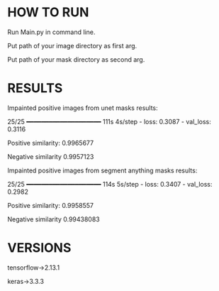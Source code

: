 
# HOW TO RUN

Run Main.py in command line.

Put path of your image directory as first arg.

Put path of your mask directory as second arg.




# RESULTS
Impainted positive images from unet masks results:

25/25 ━━━━━━━━━━━━━━━━━━━━ 111s 4s/step - loss: 0.3087 - val_loss: 0.3116

Positive similarity: 0.9965677

Negative similarity 0.9957123

Impainted positive images from segment anything masks results:

25/25 ━━━━━━━━━━━━━━━━━━━━ 114s 5s/step - loss: 0.3407 - val_loss: 0.2982

Positive similarity: 0.9958557

Negative similarity 0.99438083

# VERSIONS

tensorflow->2.13.1

keras->3.3.3

